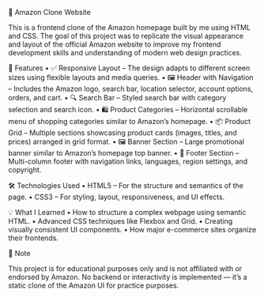 🛒 Amazon Clone Website

This is a frontend clone of the Amazon homepage built by me using HTML and CSS. The goal of this project was to replicate the visual appearance and layout of the official Amazon website to improve my frontend development skills and understanding of modern web design practices.

🚀 Features
	•	✅ Responsive Layout – The design adapts to different screen sizes using flexible layouts and media queries.
	•	🖼️ Header with Navigation – Includes the Amazon logo, search bar, location selector, account options, orders, and cart.
	•	🔍 Search Bar – Styled search bar with category selection and search icon.
	•	🛍️ Product Categories – Horizontal scrollable menu of shopping categories similar to Amazon’s homepage.
	•	📦 Product Grid – Multiple sections showcasing product cards (images, titles, and prices) arranged in grid format.
	•	🖼️ Banner Section – Large promotional banner similar to Amazon’s homepage top banner.
	•	🦶 Footer Section – Multi-column footer with navigation links, languages, region settings, and copyright.

🛠️ Technologies Used
	•	HTML5 – For the structure and semantics of the page.
	•	CSS3 – For styling, layout, responsiveness, and UI effects.

💡 What I Learned
	•	How to structure a complex webpage using semantic HTML.
	•	Advanced CSS techniques like Flexbox and Grid.
	•	Creating visually consistent UI components.
	•	How major e-commerce sites organize their frontends.

📌 Note

This project is for educational purposes only and is not affiliated with or endorsed by Amazon.
No backend or interactivity is implemented — it’s a static clone of the Amazon UI for practice purposes.


